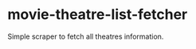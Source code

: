 movie-theatre-list-fetcher
==========================

Simple scraper to fetch all theatres information.
